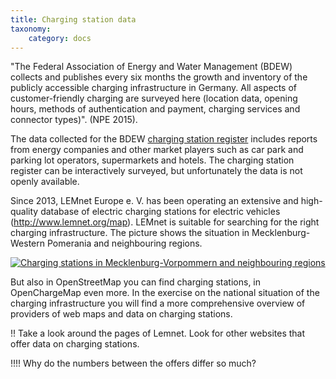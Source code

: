 ```yaml
---
title: Charging station data
taxonomy:
    category: docs
---
```

"The Federal Association of Energy and Water Management (BDEW) collects and publishes every six months the growth and inventory of the publicly accessible charging infrastructure in Germany. All aspects of customer-friendly charging are surveyed here (location data, opening hours, methods of authentication and payment, charging services and connector types)". (NPE 2015). 

The data collected for the BDEW [charging station register](https://ladesaeulenregister.de) includes reports from energy companies and other market players such as car park and parking lot operators, supermarkets and hotels. The charging station register can be interactively surveyed, but unfortunately the data is not openly available.

Since 2013, LEMnet Europe e. V. has been operating an extensive and high-quality database of electric charging stations for electric vehicles (http://www.lemnet.org/map). LEMnet is suitable for searching for the right charging infrastructure. The picture shows the situation in Mecklenburg-Western Pomerania and neighbouring regions.

[![Charging stations in Mecklenburg-Vorpommern and neighbouring regions](ladestationen-mv.png?classes=caption "Charging stations in Mecklenburg-Vorpommern and neighbouring regions (Source: lemnet.org)")](https://lemnet.org/map/)

But also in OpenStreetMap you can find charging stations, in OpenChargeMap even more. In the exercise on the national situation of the charging infrastructure you will find a more comprehensive overview of providers of web maps and data on charging stations.

!! Take a look around the pages of Lemnet. Look for other websites that offer data on charging stations.

!!!! Why do the numbers between the offers differ so much?